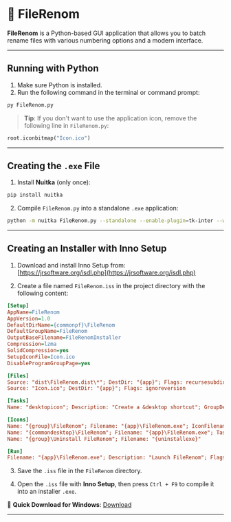 # 📁 FileRenom

**FileRenom** is a Python-based GUI application that allows you to batch rename files with various numbering options and a modern interface.

---

##  Running with Python

1. Make sure Python is installed.
2. Run the following command in the terminal or command prompt:

```bash
py FileRenom.py
```

>  **Tip**: If you don't want to use the application icon, remove the following line in `FileRenom.py`:
```python
root.iconbitmap("Icon.ico")
```

---

##  Creating the `.exe` File

1. Install **Nuitka** (only once):

```bash
pip install nuitka
```

2. Compile `FileRenom.py` into a standalone `.exe` application:

```bash
python -m nuitka FileRenom.py --standalone --enable-plugin=tk-inter --windows-icon-from-ico=Icon.ico --windows-disable-console --output-dir=dist
```

---

##  Creating an Installer with Inno Setup

1. Download and install Inno Setup from:  
    [https://jrsoftware.org/isdl.php](https://jrsoftware.org/isdl.php)

2. Create a file named `FileRenom.iss` in the project directory with the following content:

```ini
[Setup]
AppName=FileRenom
AppVersion=1.0
DefaultDirName={commonpf}\FileRenom
DefaultGroupName=FileRenom
OutputBaseFilename=FileRenomInstaller
Compression=lzma
SolidCompression=yes
SetupIconFile=Icon.ico
DisableProgramGroupPage=yes

[Files]
Source: "dist\FileRenom.dist\*"; DestDir: "{app}"; Flags: recursesubdirs
Source: "Icon.ico"; DestDir: "{app}"; Flags: ignoreversion

[Tasks]
Name: "desktopicon"; Description: "Create a &desktop shortcut"; GroupDescription: "Additional icons:"; Flags: unchecked

[Icons]
Name: "{group}\FileRenom"; Filename: "{app}\FileRenom.exe"; IconFilename: "{app}\Icon.ico"
Name: "{commondesktop}\FileRenom"; Filename: "{app}\FileRenom.exe"; Tasks: desktopicon; IconFilename: "{app}\Icon.ico"
Name: "{group}\Uninstall FileRenom"; Filename: "{uninstallexe}"

[Run]
Filename: "{app}\FileRenom.exe"; Description: "Launch FileRenom"; Flags: nowait postinstall skipifsilent
```

3. Save the `.iss` file in the `FileRenom` directory.

4. Open the `.iss` file with **Inno Setup**, then press `Ctrl + F9` to compile it into an installer `.exe`.


🔗 **Quick Download for Windows**:  [Download](https://github.com/Naoda7/RenameFiles/releases/tag/renamefiles)

---
